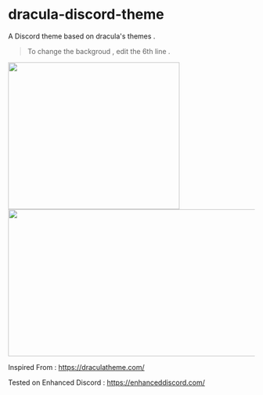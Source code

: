 # dracula-discord-theme
A Discord theme based on dracula's themes .
> To change the backgroud , edit the 6th line .

<img src="https://i.imgur.com/djTsY9K.png" width="350" height="300"/>
<img src="https://i.imgur.com/Ti4Wm1D.png" width="600" height="300"/>

Inspired From : https://draculatheme.com/

Tested on Enhanced Discord : https://enhanceddiscord.com/
